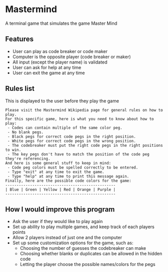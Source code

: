 # Mastermind
A terminal game that simulates the game Master Mind

## Features
  - User can play as code breaker or code maker
  - Computer is the opposite player (code breaker or maker)
  - All input (except the player name) is validated
  - User can ask for help at any time
  - User can exit the game at any time

## Rules list
  This is displayed to the user before they play the game
  ```
  Please visit the Mastermind Wikipedia page for general rules on how to play.
  For this specific game, here is what you need to know about how to play:
   - Codes can contain multiple of the same color peg.
   - No blank pegs.
   - Black pegs for correct code pegs in the right position.
   - White pegs for correct code pegs in the wrong position.
   - The codebreaker must put the right code pegs in the right positions to win. 
   - The key pegs don't have to match the position of the code peg they're referencing.
  And here is some general stuff to keep in mind: 
   - Code peg colors must be spelled correctly to be entered.
   - Type "exit" at any time to exit the game.
   - Type "help" at any time to print this message again.
  Finally, here are the possible code colors for the game:
  -------------------------------------------------
  | Blue | Green | Yellow | Red | Orange | Purple |
  -------------------------------------------------
  ```
## How I would improve this program
  - Ask the user if they would like to play again
  - Set up ability to play multiple games, and keep track of each players points
  - Allow 2 players instead of just one and the computer
  - Set up some customization options for the game, such as:
    - Choosing the number of guesses the codebreaker can make
    - Choosing whether blanks or duplicates can be allowed in the hidden code
    - Letting the player choose the possible names/colors for the pegs
